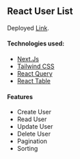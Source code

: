
## React User List

Deployed [Link](https://react-user-list-vmgx.vercel.app/).

#### Technologies used:
- [Next.Js](https://nextjs.org)
- [Tailwind CSS](https://tailwindcss.com)
- [React Query](https://react-query-v3.tanstack.com)
- [React Table](https://react-table-v7.tanstack.com/)

#### Features
- Create User
- Read User
- Update User
- Delete User
- Pagination
- Sorting



